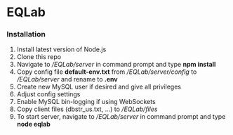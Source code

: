 # EQLab

### Installation
1. Install latest version of Node.js
1. Clone this repo
1. Navigate to */EQLab/server* in command prompt and type **npm install**
1. Copy config file **default-env.txt** from */EQLab/server/config* to */EQLab/server* and rename to **.env**
1. Create new MySQL user if desired and give all privileges
1. Adjust config settings
1. Enable MySQL bin-logging if using WebSockets
1. Copy client files (dbstr_us.txt, ...) to */EQLab/files*
1. To start server, navigate to */EQLab/server* in command prompt and type **node eqlab**